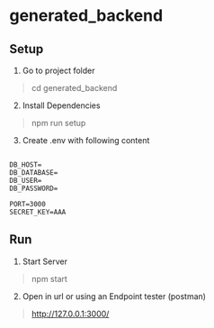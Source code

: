# generated_backend

## Setup

1. Go to project folder

> cd generated_backend

2. Install Dependencies

> npm run setup

3. Create .env with following content

````

DB_HOST=
DB_DATABASE=
DB_USER=
DB_PASSWORD=

PORT=3000
SECRET_KEY=AAA
````

## Run

1. Start Server

> npm start

2. Open in url or using an Endpoint tester (postman)

> http://127.0.0.1:3000/